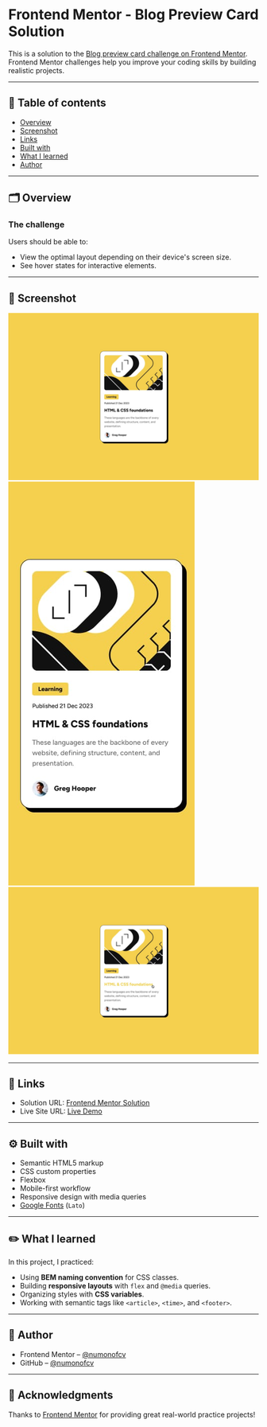 # Frontend Mentor - Blog Preview Card Solution

This is a solution to the [Blog preview card challenge on Frontend Mentor](https://www.frontendmentor.io/). Frontend Mentor challenges help you improve your coding skills by building realistic projects.

---

## 📌 Table of contents

- [Overview](#overview)
- [Screenshot](#screenshot)
- [Links](#links)
- [Built with](#built-with)
- [What I learned](#what-i-learned)
- [Author](#author)

---

## 🗂️ Overview

### The challenge

Users should be able to:

- View the optimal layout depending on their device's screen size.
- See hover states for interactive elements.

---

## 📸 Screenshot

![Blog Preview Card Screenshot](./design/desktop-design.jpg)
![Blog Preview Card Screenshot](./design/mobile-design.jpg)
![Blog Preview Card Screenshot](./design/active-states.jpg)

---

## 🔗 Links

- Solution URL: [Frontend Mentor Solution](#)
- Live Site URL: [Live Demo](#)

---

## ⚙️ Built with

- Semantic HTML5 markup
- CSS custom properties
- Flexbox
- Mobile-first workflow
- Responsive design with media queries
- [Google Fonts](https://fonts.google.com/) (`Lato`)

---

## ✏️ What I learned

In this project, I practiced:

- Using **BEM naming convention** for CSS classes.
- Building **responsive layouts** with `flex` and `@media` queries.
- Organizing styles with **CSS variables**.
- Working with semantic tags like `<article>`, `<time>`, and `<footer>`.

---

## 👤 Author

- Frontend Mentor – [@numonofcv](https://www.frontendmentor.io/profile/numonofcv)
- GitHub – [@numonofcv](https://github.com/numonofcv)

---

## 💪 Acknowledgments

Thanks to [Frontend Mentor](https://www.frontendmentor.io/) for providing great real-world practice projects!
